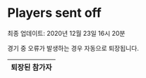 # Players sent off
최종 업데이트: 2020년 12월 23일 16시 20분


경기 중 오류가 발생하는 경우 자동으로 퇴장됩니다.


| 퇴장된 참가자 |
|:---:|